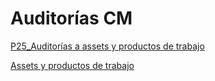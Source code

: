 # Auditorías CM

[P25_Auditorías a assets y productos de trabajo](../../../Wiki%204abacc0cd1bc4933b885625597ed9fd1/Procesos%20bc1b4b9263a749d49f2c809adfd71359/P25_Auditori%CC%81as%20a%20assets%20y%20productos%20de%20trabajo%20386d7b5b7b17435eb70e22f8f6ee7f08.md) 

[Assets y productos de trabajo](Auditori%CC%81as%20CM%209c5c06277efa4cd6846ad4b215ae1bdc/Assets%20y%20productos%20de%20trabajo%208edfa15cde0048449122b7fd07573d6f.csv)